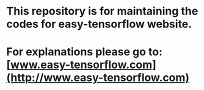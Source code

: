 # This repository is for maintaining the codes for easy-tensorflow website.
# For explanations please go to: [www.easy-tensorflow.com](http://www.easy-tensorflow.com)
